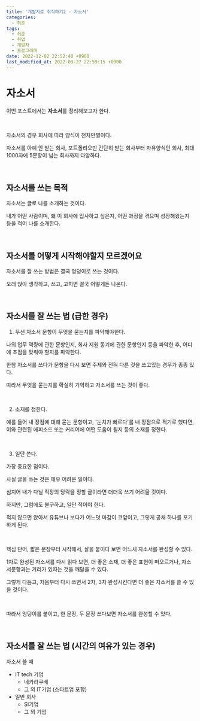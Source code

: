 ```yaml
---
title: '개발자로 취직하기2 - 자소서'
categories:
  - 취준
tags:
  - 취준
  - 취업
  - 개발자
  - 프로그래머
date: 2022-12-02 22:52:40 +0900
last_modified_at: 2022-03-27 22:59:15 +0900
---
```


<!-- date: 2022-08-02 22:52:40 +0900  -->

# 자소서

이번 포스트에서는 **자소서**를 정리해보고자 한다.

<br>

자소서의 경우 회사에 따라 양식이 천차만별이다.

자소서를 아예 안 받는 회사, 포트폴리오만 간단히 받는 회사부터 자유양식인 회사, 최대 1000자에 5문항이 넘는 회사까지 다양하다.

<br>

## 자소서를 쓰는 목적

자소서는 글로 나를 소개하는 것이다.

내가 어떤 사람이며, 왜 이 회사에 입사하고 싶은지, 어떤 과정을 겪으며 성장해왔는지 등을 적어 나를 소개한다.

<br>

## 자소서를 어떻게 시작해야할지 모르겠어요

자소서를 잘 쓰는 방법은 결국 엉덩이로 쓰는 것이다.

오래 앉아 생각하고, 쓰고, 고치면 결국 어떻게든 나온다.

<br>

## 자소서를 잘 쓰는 법 (급한 경우)

1. 우선 자소서 문항이 무엇을 묻는지를 파악해야한다.

나의 업무 역량에 관한 문항인지, 회사 지원 동기에 관한 문항인지 등을 파악한 후, 어디에 초점을 맞춰야 할지를 파악한다.

한참 자소서를 쓰다가 문항을 다시 보면 주제와 전혀 다른 것을 쓰고있는 경우가 종종 있다.

따라서 무엇을 묻는지를 확실히 기억하고 자소서를 쓰는 것이 좋다.

<br>

2. 소재를 정한다.

예를 들어 내 장점에 대해 묻는 문항이고, '눈치가 빠르다'를 내 장점으로 적기로 했다면, 이와 관련된 에피소드 또는 커리어에 어떤 도움이 될지 등의 소재를 정한다.

<br>

3. 일단 쓴다.

가장 중요한 점이다.

사실 글을 쓰는 것은 매우 어려운 일이다.

심지어 내가 다닐 직장의 당락을 정할 글이라면 더더욱 쓰기 어려울 것이다.

하지만, 그럼에도 불구하고, 일단 적어야 한다.

적지 않으면 앉아서 유튜브나 보다가 어느덧 마감이 코앞이고, 그렇게 공채 하나를 포기하게 된다.

<br>

핵심 단어, 짧은 문장부터 시작해서, 살을 붙이다 보면 어느새 자소서를 완성할 수 있다.

1차로 완성된 자소서를 다시 읽다 보면, 더 좋은 소재, 더 좋은 표현이 떠오르거나, 자소서문항과는 거리가 있따는 것을 깨달을 수 있다.

그렇게 다듬고, 처음부터 다시 쓰면서 2차, 3차 완성시킨다면 더 좋은 자소서를 쓸 수 있을 것이다.

<br>

따라서 엉덩이를 붙이고, 한 문장, 두 문장 쓰다보면 자소서를 완성할 수 있다.

<br>

## 자소서를 잘 쓰는 법 (시간의 여유가 있는 경우)

자소서 쓸 때

- IT tech 기업
  - 네카라쿠배
  - 그 외 IT기업 (스타트업 포함)
- 일반 회사
  - SI기업
  - 그 외 기업
